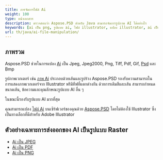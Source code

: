 ```yaml
---
title: การจัดการไฟล์ Ai
weight: 100
type: หน้าเอกสาร
description: ตรวจสอบว่า Aspose.PSD สำหรับ Java สามารถจัดการรูปภาพ AI ได้อย่างไร
keywords: [ai เป็น png, รูปแบบ ai, ไฟล์ illustrator, แปลง illustrator, ai เป็น pdf, ai เป็น jpeg, ai เป็น tiff, ai เป็น psd, psd api, java, ตัวอย่างโค้ด]
url: th/java/ai-file-manipulation/
---
```


## **ภาพรวม**
Aspose.PSD ช่วยในการแปลง [Ai](/psd/th/net/ai-adobe-illustrator-format/) เป็น Jpeg, Jpeg2000, Png, Tiff, Pdf, Gif, [Psd](https://reference.aspose.com/psd/java/com.aspose.psd.fileformats.psd/psdimage/) และ Bmp 

รูปภาพเวกเตอร์ เช่น [ภาพ Ai](https://reference.aspose.com/psd/java/com.aspose.psd.fileformats.ai/aiimage) ประกอบด้วยเส้นและรูปร่าง Aspose.PSD รองรับความสามารถในการแสดงภาพเวกเตอร์จาก Illustrator พริมิทีฟที่แตกต่างกัน ด้วยการเติมสีและเส้น สามารถกำหนดขนาดเส้น, ข้อความและคุณลักษณะรูปแบบ AI อื่น ๆ

ในขณะนี้รองรับรูปแบบ AI มากที่สุด 

คุณสามารถแปลง [ไฟล์ Ai](/psd/th/net/ai-adobe-illustrator-format/) บนเซิร์ฟเวอร์ของคุณด้วย [Aspose.PSD](https://products.aspose.com/psd/java) โดยไม่ต้องใช้ Illustrator ซึ่งเป็นทางเลือกที่ดีสำหรับ Adobe Illustrator

## **ตัวอย่างเฉพาะการส่งออกของ AI เป็นรูปแบบ Raster**
- [Ai เป็น JPEG](/psd/th/java/convert/ai-to-jpg/)
- [Ai เป็น PDF](/psd/th/java/convert/ai-to-pdf/)
- [Ai เป็น PNG](/psd/th/java/convert/ai-to-png/)
